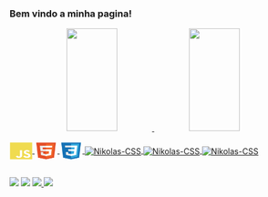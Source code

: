 ### Bem vindo a minha pagina!

<div align="center">
  <a href="https://github.com/nikolasguedes">
  <img height="180em" width="42%" src="https://github-readme-stats.vercel.app/api?username=nikolasguedes&show_icons=true&theme=blue-green&include_all_commits=true&count_private=true"/>
  <img height="180em" width="42%" src="https://github-readme-stats.vercel.app/api/top-langs/?username=nikolasguedes&layout=compact&langs_count=7&theme=blue-green"/>
</div>
  
<div style="display: inline_block"><br>
  <img align="center" alt="Nikolas-Js" height="30" width="40" src="https://raw.githubusercontent.com/devicons/devicon/master/icons/javascript/javascript-plain.svg">
  <img align="center" alt="Nikolas-HTML" height="30" width="40" src="https://raw.githubusercontent.com/devicons/devicon/master/icons/html5/html5-original.svg">
  <img align="center" alt="Nikolas-CSS" height="30" width="40" src="https://raw.githubusercontent.com/devicons/devicon/master/icons/css3/css3-original.svg">
  <img align="center" alt="Nikolas-CSS" height="30" width="40" src="https://cdn.jsdelivr.net/gh/devicons/devicon/icons/csharp/csharp-original.svg" />
  <img align="center" alt="Nikolas-CSS" height="30" width="40" src="https://cdn.jsdelivr.net/gh/devicons/devicon/icons/photoshop/photoshop-plain.svg" />
  <img align="center" alt="Nikolas-CSS" height="30" width="40" src="https://cdn.jsdelivr.net/gh/devicons/devicon/icons/unity/unity-original.svg" />
</div>
  
<div><br> 
  
  <a href="https://www.youtube.com/channel/UC5YaN4_uIjYzibihCYNCE1g" target="_blank"><img src="https://img.shields.io/badge/YouTube-FF0000?style=for-the-badge&logo=youtube&logoColor=white" target="_blank"></a>
  <a href="https://www.instagram.com/guedes_nk/" target="_blank"><img src="https://img.shields.io/badge/-Instagram-%23E4405F?style=for-the-badge&logo=instagram&logoColor=white" target="_blank"></a>
  <a href = "mailto:guedesnikolas@gmail.com"><img src="https://img.shields.io/badge/-Gmail-%23333?style=for-the-badge&logo=gmail&logoColor=white" target="_blank">   </a>
  <a href="https://www.linkedin.com/in/nikolas-guedes-da-silva-6497541a1/" target="_blank"><img src="https://img.shields.io/badge/-LinkedIn-%230077B5?style=for-the-badge&logo=linkedin&logoColor=white" target="_blank"></a> 
 
</div>

